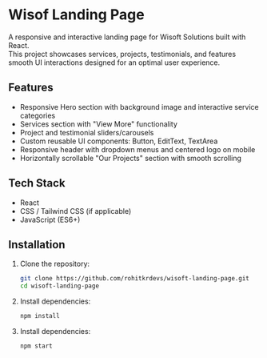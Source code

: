 # Wisof Landing Page

A responsive and interactive landing page for Wisoft Solutions built with React.  
This project showcases services, projects, testimonials, and features smooth UI interactions designed for an optimal user experience.

## Features

- Responsive Hero section with background image and interactive service categories
- Services section with "View More" functionality
- Project and testimonial sliders/carousels
- Custom reusable UI components: Button, EditText, TextArea
- Responsive header with dropdown menus and centered logo on mobile
- Horizontally scrollable "Our Projects" section with smooth scrolling

## Tech Stack

- React
- CSS / Tailwind CSS (if applicable)
- JavaScript (ES6+)

## Installation

1. Clone the repository:

   ```bash
   git clone https://github.com/rohitkrdevs/wisoft-landing-page.git
   cd wisoft-landing-page
   ```

2. Install dependencies:
   ```bash
   npm install
   ```
3. Install dependencies:
   ```bash
   npm start
   ```
